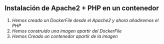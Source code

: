 ## Instalación de Apache2 + PHP en un contenedor
1. _Hemos creado un DockerFile desde el Apache2 y ahora añadiremos el PHP_
2. _Hemos construido una imagen apartir del DockerFile_
3. _Hemos Creado un contenedor apartir de la imagen_
